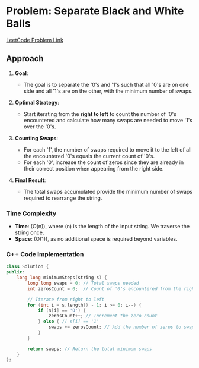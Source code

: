 # Problem: Separate Black and White Balls

[LeetCode Problem Link](https://leetcode.com/problems/separate-black-and-white-balls)

## Approach

1. **Goal**:

   - The goal is to separate the '0's and '1's such that all '0's are on one side and all '1's are on the other, with the minimum number of swaps.

2. **Optimal Strategy**:

   - Start iterating from the **right to left** to count the number of '0's encountered and calculate how many swaps are needed to move '1's over the '0's.

3. **Counting Swaps**:

   - For each '1', the number of swaps required to move it to the left of all the encountered '0's equals the current count of '0's.
   - For each '0', increase the count of zeros since they are already in their correct position when appearing from the right side.

4. **Final Result**:
   - The total swaps accumulated provide the minimum number of swaps required to rearrange the string.

### Time Complexity

- **Time**: \(O(n)\), where \(n\) is the length of the input string. We traverse the string once.
- **Space**: \(O(1)\), as no additional space is required beyond variables.

### C++ Code Implementation

```cpp
class Solution {
public:
    long long minimumSteps(string s) {
        long long swaps = 0; // Total swaps needed
        int zerosCount = 0;  // Count of '0's encountered from the right

        // Iterate from right to left
        for (int i = s.length() - 1; i >= 0; i--) {
            if (s[i] == '0') {
                zerosCount++; // Increment the zero count
            } else { // s[i] == '1'
                swaps += zerosCount; // Add the number of zeros to swaps
            }
        }

        return swaps; // Return the total minimum swaps
    }
};
```
